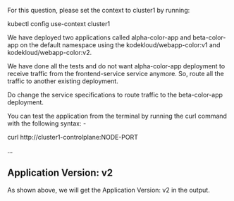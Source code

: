 For this question, please set the context to cluster1 by running:


kubectl config use-context cluster1



We have deployed two applications called alpha-color-app and beta-color-app on the default namespace using the kodekloud/webapp-color:v1 and kodekloud/webapp-color:v2.

We have done all the tests and do not want alpha-color-app deployment to receive traffic from the frontend-service service anymore. So, route all the traffic to another existing deployment.

Do change the service specifications to route traffic to the beta-color-app deployment.


You can test the application from the terminal by running the curl command with the following syntax: -

curl http://cluster1-controlplane:NODE-PORT
<!doctype html>
<title>Hello from Flask</title>
...
  <h2>
    Application Version: v2
  </h2>




As shown above, we will get the Application Version: v2 in the output.